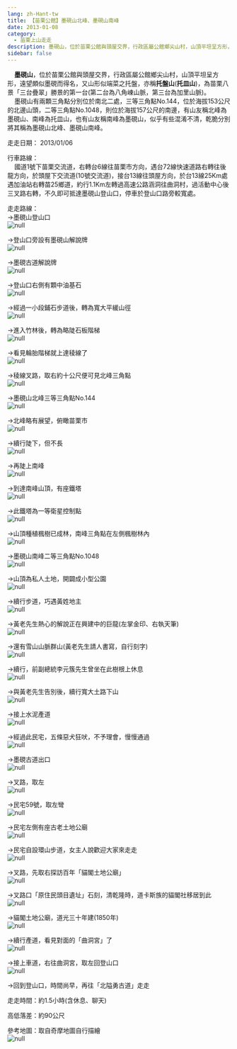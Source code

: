 ```yaml
---
lang: zh-Hant-tw
title: 【苗栗公館】墨硯山北峰、墨硯山南峰
date: 2013-01-08
category: 
  - 苗栗上山走走
description: 墨硯山，位於苗栗公館與頭屋交界，行政區屬公館鄉尖山村，山頂平坦呈方形，遠望頗似墨硯而得名，又山形似端菜之托盤，亦稱托盤山(托皿山)，為苗栗八景「三台疊翠」勝景的第一台(第二台為八角崠山脈，第三台為加里山脈)。 墨硯山有兩顆三角點分別位於南北二處，三等三角點No.144，位於海拔153公尺的北邊山頭，二等三角點No.1048，則位於海拔157公尺的南邊，有山友稱北峰為墨硯山、南峰為托皿山，也有山友稱南峰為墨硯山，似乎有些混淆不清，乾脆分別將其稱為墨硯山北峰、墨硯山南峰。
sidebar: false
---
```


    **墨硯山**，位於苗栗公館與頭屋交界，行政區屬公館鄉尖山村，山頂平坦呈方形，遠望頗似墨硯而得名，又山形似端菜之托盤，亦稱**托盤山**(**托皿山**)，為苗栗八景「三台疊翠」勝景的第一台(第二台為八角崠山脈，第三台為加里山脈)。  
    墨硯山有兩顆三角點分別位於南北二處，三等三角點No.144，位於海拔153公尺的北邊山頭，二等三角點No.1048，則位於海拔157公尺的南邊，有山友稱北峰為墨硯山、南峰為托皿山，也有山友稱南峰為墨硯山，似乎有些混淆不清，乾脆分別將其稱為墨硯山北峰、墨硯山南峰。

走走日期： 2013/01/06

行車路線：  
    國道1號下苗栗交流道，右轉台6線往苗栗市方向，遇台72線快速道路右轉往後龍方向，於頭屋下交流道(10號交流道)，接台13線往頭屋方向，於台13線25Km處遇加油站右轉苗25鄉道，約行1.1Km左轉過高速公路涵洞往曲洞村，過活動中心後三叉路右轉，不久即可抵達墨硯山登山口，停車於登山口路旁較寬處。

走走路線：  
→墨硯山登山口  
![null](image/246316567_l.jpg)

→登山口旁設有墨硯山解說牌  
![null](image/246316597_l.jpg)

→墨硯古道解說牌  
![null](image/246316606_l.jpg)

→登山口右側有顆中油基石  
![null](image/246316836_l.jpg)

→經過一小段鋪石步道後，轉為寬大平緩山徑  
![null](image/246316615_l.jpg)

→進入竹林後，轉為略陡石板階梯  
![null](image/246316624_l.jpg)

→看見輪胎階梯就上達稜線了  
![null](image/246316632_l.jpg)

→稜線叉路，取右約十公尺便可見北峰三角點  
![null](image/246316635_l.jpg)

→墨硯山北峰三等三角點No.144  
![null](image/246316641_l.jpg)

→北峰略有展望，俯瞰苗栗市  
![null](image/246316648_l.jpg)

→續行陡下，但不長  
![null](image/246316653_l.jpg)

→再陡上南峰  
![null](image/246316661_l.jpg)

→到達南峰山頂，有座鐵塔  
![null](image/246316666_l.jpg)

→此鐵塔為一等衛星控制點  
![null](image/246316672_l.jpg)

→山頂種植楓樹已成林，南峰三角點在左側楓樹林內  
![null](image/246316681_l.jpg)

→墨硯山南峰二等三角點No.1048  
![null](image/246316688_l.jpg)

→山頂為私人土地，開闢成小型公園  
![null](image/246316695_l.jpg)

→續行步道，巧遇黃姓地主  
![null](image/246316700_l.jpg)

→黃老先生熱心的解說正在興建中的巨龍(左掌金印、右執天筆)  
![null](image/246316708_l.jpg)

→還有雪山山脈群山(黃老先生請人書寫，自行刻字)  
![null](image/246316712_l.jpg)

→續行，前副總統李元簇先生曾坐在此樹根上休息  
![null](image/246316720_l.jpg)

→與黃老先生告別後，續行寬大土路下山  
![null](image/246316735_l.jpg)

→接上水泥產道  
![null](image/246316743_l.jpg)

→經過此民宅，五條惡犬狂吠，不予理會，慢慢通過  
![null](image/246316751_l.jpg)

→墨硯古道出口  
![null](image/246316758_l.jpg)

→叉路，取左  
![null](image/246316767_l.jpg)

→民宅59號，取左彎  
![null](image/246316775_l.jpg)

→民宅左側有座古老土地公廟  
![null](image/246316783_l.jpg)

→民宅自設環山步道，女主人說歡迎大家來走走  
![null](image/246316792_l.jpg)

→叉路，先取右探訪百年「貓閣土地公廟」  
![null](image/246316816_l.jpg)

→叉路口「原住民頭目遺址」石刻，清乾隆時，道卡斯族的貓閣社移居到此  
![null](image/246316808_l.jpg)

→貓閣土地公廟，道光三十年建(1850年)  
![null](image/246316799_l.jpg)

→續行產道，看見對面的「曲洞宮」了  
![null](image/246316822_l.jpg)

→接上車道，右往曲洞宮，取左回登山口  
![null](image/246316831_l.jpg)

→回到登山口，時間尚早，再往「北隘勇古道」走走

走走時間：約1.5小時(含休息、聊天)

高低落差：約90公尺

參考地圖：取自奇摩地圖自行描繪  
![null](image/246316887_l.jpg)